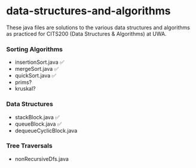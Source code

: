 # data-structures-and-algorithms
These java files are solutions to the various data structures and algorithms as practiced for CITS200 (Data Structures & Algorithms) at UWA.

### Sorting Algorithms
- insertionSort.java ✅
- mergeSort.java ✅
- quickSort.java ✅
- prims?
- kruskal?

### Data Structures
- stackBlock.java ✅
- queueBlock.java ✅
- dequeueCyclicBlock.java

### Tree Traversals
- nonRecursiveDfs.java
